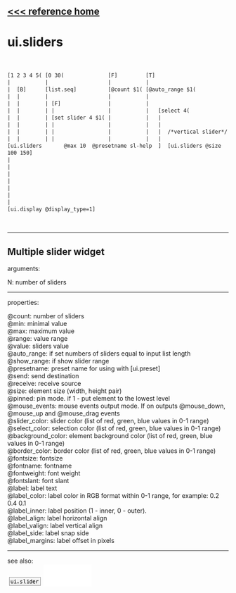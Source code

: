 [<<< reference home](ceammc_lib.md)
---

# ui.sliders

```


[1 2 3 4 5( [0 30(              [F]         [T]
|           |                   |           |
|  [B]      [list.seq]          [@count $1( [@auto_range $1(
|  |        |                   |           |
|  |        | [F]               |           |
|  |        | |                 |           |   [select 4(
|  |        | [set slider 4 $1( |           |   |
|  |        | |                 |           |   |
|  |        | |                 |           |   |  /*vertical slider*/
|  |        | |                 |           |   |
[ui.sliders       @max 10  @presetname sl-help  ]  [ui.sliders @size 100 150]
|
|
|
|
|
|
|
[ui.display @display_type=1]

            
```
---
Multiple slider widget
---
arguments:

N: number of
            sliders<br>

---
properties:

@count: number of
            sliders<br>
@min: minimal value<br>
@max: maximum value<br>
@range: value range<br>
@value: sliders value<br>
@auto_range: if set numbers of
            sliders equal to input list length<br>
@show_range: if show slider
            range<br>
@presetname: preset name for using with
            [ui.preset]<br>
@send: send destination<br>
@receive: receive source<br>
@size: element size (width, height
            pair)<br>
@pinned: pin mode. if 1 - put element
            to the lowest level<br>
@mouse_events: mouse events output
            mode. If on outputs @mouse_down, @mouse_up and @mouse_drag events<br>
@slider_color: slider color
            (list of red, green, blue values in 0-1 range)<br>
@select_color: selection color (list
            of red, green, blue values in 0-1 range)<br>
@background_color: element
            background color (list of red, green, blue values in 0-1 range)<br>
@border_color: border color (list
            of red, green, blue values in 0-1 range)<br>
@fontsize: 
            fontsize<br>
@fontname: fontname<br>
@fontweight: font
            weight<br>
@fontslant: font
            slant<br>
@label: label text<br>
@label_color: label color in RGB format
            within 0-1 range, for example: 0.2 0.4 0.1<br>
@label_inner: label position (1 -
            inner, 0 - outer).<br>
@label_align: 
            label horizontal align<br>
@label_valign: 
            label vertical align<br>
@label_side: 
            label snap side<br>
@label_margins: label offset in
            pixels<br>

---
see also:<br>
[![ui.slider](img/object_ui.slider.png)](ui.slider.md)
[![ui.preset](img/object_ui.preset.png)](ui.preset.md)
